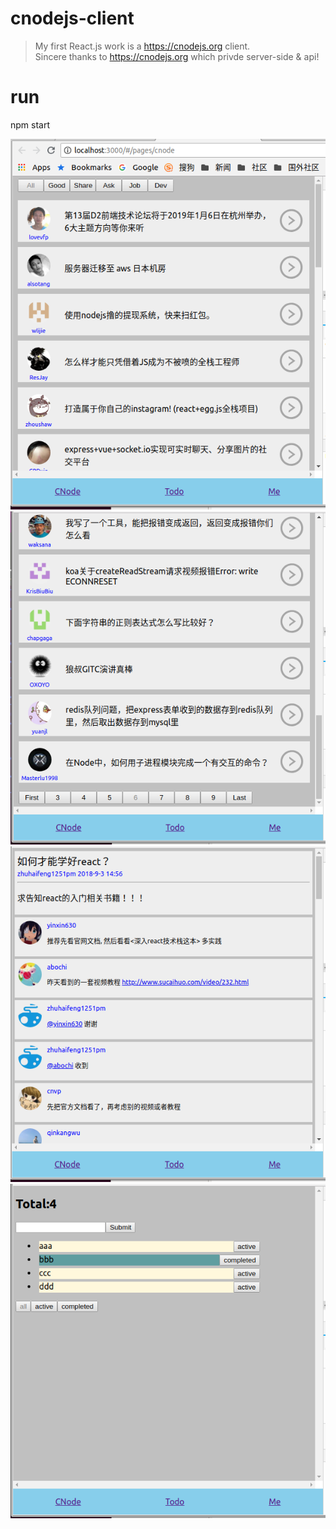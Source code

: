 # cnodejs-client

> My first React.js work is a https://cnodejs.org client. <br>
> Sincere thanks to https://cnodejs.org which privde server-side & api!

# run
npm start


![cnode topics][1]<br>
![cnode topics][2]<br>
![cnode topics][3]<br>
![cnode todo][4]<br>


[1]: https://raw.githubusercontent.com/maxyou/cnodejs-client/master/cnode-topics1.PNG
[2]: https://raw.githubusercontent.com/maxyou/cnodejs-client/master/cnode-topics2.PNG
[3]: https://raw.githubusercontent.com/maxyou/cnodejs-client/master/cnode-topics3.PNG
[4]: https://raw.githubusercontent.com/maxyou/cnodejs-client/master/cnode-todo.PNG

